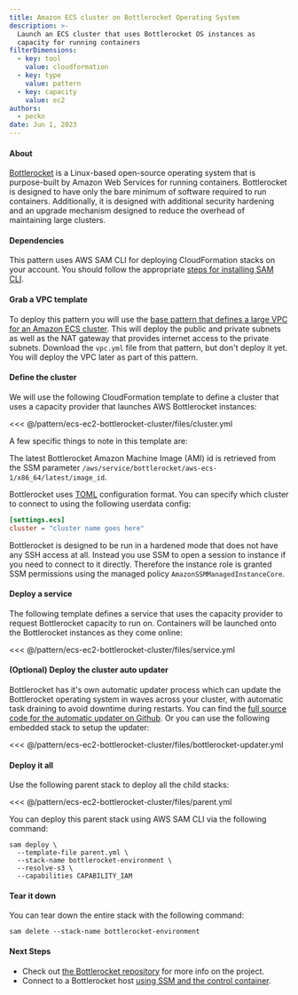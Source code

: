 ```yaml
---
title: Amazon ECS cluster on Bottlerocket Operating System
description: >-
  Launch an ECS cluster that uses Bottlerocket OS instances as
  capacity for running containers
filterDimensions:
  - key: tool
    value: cloudformation
  - key: type
    value: pattern
  - key: capacity
    value: ec2
authors:
  - peckn
date: Jun 1, 2023
---
```


#### About

[Bottlerocket](https://aws.amazon.com/bottlerocket/) is a Linux-based open-source operating system that is purpose-built by Amazon Web Services for running containers. Bottlerocket is designed to have only the bare minimum of software required to run containers. Additionally, it is designed with additional security hardening and an upgrade mechanism designed to reduce the overhead of maintaining large clusters.

<youtube id='Y2cas2I-5bk' />

#### Dependencies

This pattern uses AWS SAM CLI for deploying CloudFormation stacks on your account.
You should follow the appropriate [steps for installing SAM CLI](https://docs.aws.amazon.com/serverless-application-model/latest/developerguide/install-sam-cli.html).

#### Grab a VPC template

To deploy this pattern you will use the [base pattern that defines a large VPC for an Amazon ECS cluster](/large-vpc-for-amazon-ecs-cluster). This will deploy the public and private subnets as well as the NAT gateway that provides internet access to the private subnets. Download the `vpc.yml` file from that pattern, but don't deploy it yet. You will deploy the VPC later as part of this pattern.

#### Define the cluster

We will use the following CloudFormation template to define a cluster that uses a capacity provider that launches AWS Bottlerocket instances:

<<< @/pattern/ecs-ec2-bottlerocket-cluster/files/cluster.yml

A few specific things to note in this template are:

The latest Bottlerocket Amazon Machine Image (AMI) id is retrieved from the SSM parameter `/aws/service/bottlerocket/aws-ecs-1/x86_64/latest/image_id`.

Bottlerocket uses [TOML](https://toml.io/en/) configuration format. You can specify which cluster to connect to using the following userdata config:

```toml
[settings.ecs]
cluster = "cluster name goes here"
```

Bottlerocket is designed to be run in a hardened mode that does not have any SSH access at all. Instead you use SSM to open a session to instance if you need to connect to it directly. Therefore the instance role is granted SSM permissions using the managed policy `AmazonSSMManagedInstanceCore`.

#### Deploy a service

The following template defines a service that uses the capacity provider to request Bottlerocket capacity to run on. Containers will be launched onto the Bottlerocket instances as they come online:

<<< @/pattern/ecs-ec2-bottlerocket-cluster/files/service.yml

#### (Optional) Deploy the cluster auto updater

Bottlerocket has it's own automatic updater process which can update the Bottlerocket operating system in waves across your cluster, with automatic task draining to avoid downtime during restarts. You can find the [full source code for the automatic updater on Github](https://github.com/bottlerocket-os/bottlerocket-ecs-updater). Or you can use the following embedded stack to setup the updater:

<<< @/pattern/ecs-ec2-bottlerocket-cluster/files/bottlerocket-updater.yml

#### Deploy it all

Use the following parent stack to deploy all the child stacks:

<<< @/pattern/ecs-ec2-bottlerocket-cluster/files/parent.yml

You can deploy this parent stack using AWS SAM CLI via the following command:

```shell
sam deploy \
  --template-file parent.yml \
  --stack-name bottlerocket-environment \
  --resolve-s3 \
  --capabilities CAPABILITY_IAM
```

#### Tear it down

You can tear down the entire stack with the following command:

```shell
sam delete --stack-name bottlerocket-environment
```

#### Next Steps

* Check out [the Bottlerocket repository](https://github.com/bottlerocket-os/bottlerocket#bottlerocket-os) for more info on the project.
* Connect to a Bottlerocket host [using SSM and the control container](https://github.com/bottlerocket-os/bottlerocket#control-container).